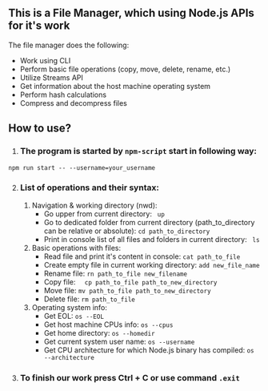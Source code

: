 ## This is a File Manager, which using Node.js APIs for it's work

The file manager does the following:

- Work using CLI
- Perform basic file operations (copy, move, delete, rename, etc.)
- Utilize Streams API
- Get information about the host machine operating system
- Perform hash calculations
- Compress and decompress files

## How to use?

1. ### The program is started by `npm-script` start in following way:

```
npm run start -- --username=your_username
```

2. ### List of operations and their syntax:

   1. Navigation & working directory (nwd):
      - Go upper from current directory: ` up`
      - Go to dedicated folder from current directory (path_to_directory can be relative or absolute): `cd path_to_directory`
      - Print in console list of all files and folders in current directory: ` ls`
   2. Basic operations with files:
      - Read file and print it's content in console: `cat path_to_file`
      - Create empty file in current working directory: `add new_file_name`
      - Rename file: `rn path_to_file new_filename`
      - Copy file: `  cp path_to_file path_to_new_directory`
      - Move file: `mv path_to_file path_to_new_directory`
      - Delete file: `rm path_to_file`
   3. Operating system info:
      - Get EOL: `os --EOL`
      - Get host machine CPUs info: `os --cpus`
      - Get home directory: `os --homedir`
      - Get current system user name: `os --username`
      - Get CPU architecture for which Node.js binary has compiled: `os --architecture`

3. ### To finish our work press Ctrl + C or use command `.exit`
